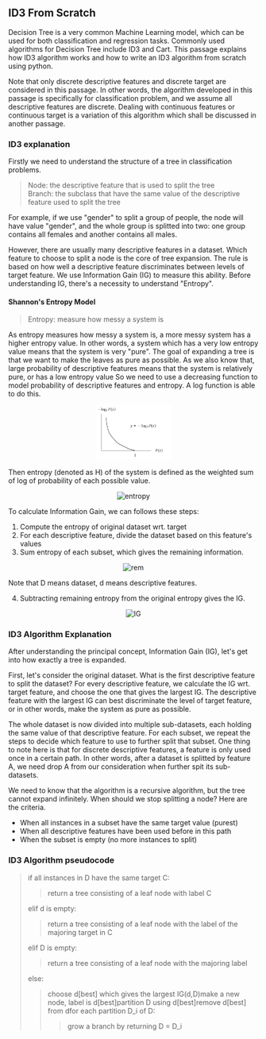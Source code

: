 ID3 From Scratch
----------------

Decision Tree is a very common Machine Learning model,
which can be used for both classification and regression tasks.
Commonly used algorithms for Decision Tree include ID3 and Cart.
This passage explains how ID3 algorithm works and
how to write an ID3 algorithm from scratch using python.

Note that only discrete descriptive features and discrete target are considered in this passage.
In other words, the algorithm developed in this passage is specifically for classification problem,
and we assume all descriptive features are discrete.
Dealing with continuous features or continuous target is a variation of this algorithm
which shall be discussed in another passage.

### ID3 explanation

Firstly we need to understand the structure of a tree in classification problems.

> Node: the descriptive feature that is used to split the tree  
> Branch: the subclass that have the same value of the descriptive feature used to split the tree

For example, if we use "gender" to split a group of people,
the node will have value "gender", and the whole group is splitted into two:
one group contains all females and another contains all males.

However, there are usually many descriptive features in a dataset.
Which feature to choose to split a node is the core of tree expansion.
The rule is based on how well a descriptive feature discriminates between levels of target feature.
We use Information Gain (IG) to measure this ability.
Before understanding IG, there's a necessity to understand "Entropy".

#### Shannon's Entropy Model

> Entropy: measure how messy a system is

As entropy measures how messy a system is,
a more messy system has a higher entropy value.
In other words, a system which has a very low entropy value means that
the system is very "pure".
The goal of expanding a tree is that we want to make the leaves as pure as possible.
As we also know that, large probability of descriptive features means that
the system is relatively pure, or has a low entropy value
So we need to use a decreasing function to model probability of
descriptive features and entropy. A log function is able to do this.

<p align="center"><img src="https://github.com/nancycyzl/ID3_from_scratch/blob/main/graph_log.PNG" width="30%"></p>

Then entropy (denoted as H) of the system is defined as the weighted sum of
log of probability of each possible value.

<p align="center">
<img src="https://latex.codecogs.com/svg.image?H(t)&space;=&space;\sum_{i=l}^{l}(P(t=i)\times&space;log_{2}(P(t=i)))" title="entropy" />
</p>

To calculate Information Gain, we can follows these steps:

1. Compute the entropy of original dataset wrt. target
2. For each descriptive feature, divide the dataset based on this feature's values
3. Sum entropy of each subset, which gives the remaining information.

<p align="center">
<img src="https://latex.codecogs.com/svg.image?rem(d,D)&space;=&space;\sum_{l\in&space;level(d)}\frac{|D_{d=l}|}{D}&space;\times&space;H(t,D_{d=l})" title="rem" />
</p>
Note that D means dataset, d means descriptive features.

4. Subtracting remaining entropy from the original entropy gives the IG.

<p align="center">
<img src="https://latex.codecogs.com/svg.image?\bg_white&space;IG(d,G)&space;=&space;H(t,D)&space;-&space;rem(d,D)" title="IG" />
</p>

### ID3 Algorithm Explanation

After understanding the principal concept, Information Gain (IG),
let's get into how exactly a tree is expanded.

First, let's consider the original dataset. What is the first descriptive feature to split the dataset?
For every descriptive feature, we calculate the IG wrt. target feature, and choose the one that gives the largest IG.
The descriptive feature with the largest IG can best discriminate the level of target feature,
or in other words, make the system as pure as possible.

The whole dataset is now divided into multiple sub-datasets, each holding the same value of that descriptive feature.
For each subset, we repeat the steps to decide which feature to use to further split that subset.
One thing to note here is that for discrete descriptive features, a feature is only used once in a certain path.
In other words, after a dataset is splitted by feature A, we need drop A from our consideration when further spit its sub-datasets.

We need to know that the algorithm is a recursive algorithm, but the tree cannot expand infinitely.
When should we stop splitting a node? Here are the criteria.

* When all instances in a subset have the same target value (purest)
* When all descriptive features have been used before in this path
* When the subset is empty (no more instances to split)

### ID3 Algorithm pseudocode

> if all instances in D have the same target C:
>
>> return a tree consisting of a leaf node with label C
>>
>
> elif d is empty:
>
>> return a tree consisting of a leaf node with the label of the majoring target in C
>>
>
> elif D is empty:
>
>> return a tree consisting of a leaf node with the majoring label
>>
>
> else:
>
>> choose d[best] which gives the largest IG(d,D)make a new node, label is d[best]partition D using d[best]remove d[best] from dfor each partition D_i of D:
>>
>>> grow a branch by returning D = D_i
>>>
>>
